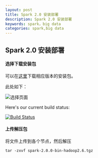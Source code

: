 ```yaml
---
layout: post
title: Spark 2.0 安装部署
description: Spark 2.0 安装部署
keywords: spark，big data
categories: spark,big data
---
```


## Spark 2.0 安装部署

#### **选择下载安装包**
	
可以在[这里](http://spark.apache.org/downloads.html)下载相应版本的安装包。

此处如下：

![](/pictures/spark-install-intro/spark_download.png "选择页面")


Here's our current build status:

 [![Build Status](https://api.travis-ci.org/github/linguist.svg?java=scala)](https://travis-ci.org/github/linguist)


#### **上传解压包**
	
将文件上传到各个节点，然后解压

` tar -zxvf spark-2.0.0-bin-hadoop2.6.tgz `
